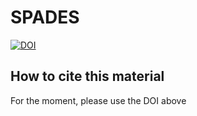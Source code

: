 # SPADES
[![DOI](https://zenodo.org/badge/DOI/10.5281/zenodo.12607448.svg)](https://doi.org/10.5281/zenodo.12607448)

## How to cite this material
For the moment, please use the DOI above
